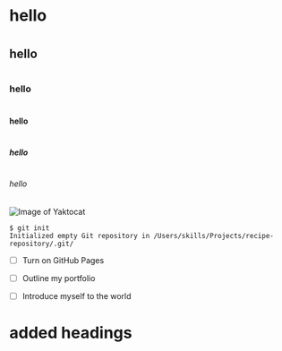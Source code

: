 # <h1> hello<h1>
# <h2> hello<h2>
# <h3> hello<h3>
# <h4> hello<h4>
# <h5> hello<h5>
# <h6> hello<h6>
![Image of Yaktocat](https://octodex.github.com/images/yaktocat.png)

```
$ git init
Initialized empty Git repository in /Users/skills/Projects/recipe-repository/.git/
```
- [ ] Turn on GitHub Pages
- [ ] Outline my portfolio
- [ ] Introduce myself to the world













# added headings
